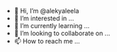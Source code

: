 - 👋 Hi, I’m @alekyaleela
- 👀 I’m interested in ...
- 🌱 I’m currently learning ...
- 💞️ I’m looking to collaborate on ...
- 📫 How to reach me ...

<!---
alekyaleela/alekyaleela is a ✨ special ✨ repository because its `README.md` (this file) appears on your GitHub profile.
You can click the Preview link to take a look at your changes.
--->

